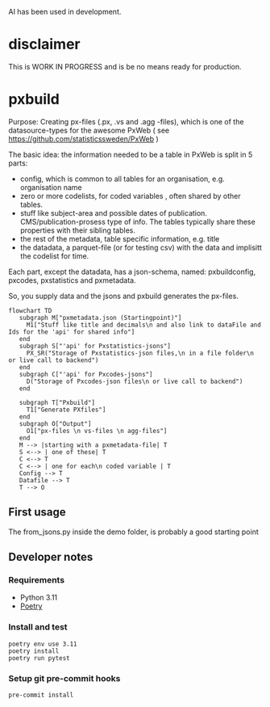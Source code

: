 AI has been used in development.
# disclaimer
This is WORK IN PROGRESS and is be no means ready for production.
# pxbuild
Purpose: Creating px-files (.px, .vs and .agg -files), which is one of the datasource-types for the awesome PxWeb ( see https://github.com/statisticssweden/PxWeb )

The basic idea: the information needed to be a table in PxWeb is split in 5 parts:
- config, which is common to all tables for an organisation, e.g. organisation name
- zero or more codelists, for coded variables , often shared by other tables.
- stuff like subject-area and possible dates of publication. CMS/publication-prosess type of info. The tables typically share these properties with their sibling tables.
- the rest of the metadata, table specific information, e.g. title
- the datadata, a parquet-file (or for testing csv) with the data and implisitt the codelist for time.

Each part, except the datadata, has a json-schema, named: pxbuildconfig, pxcodes, pxstatistics and pxmetadata.

So, you supply data and the jsons and pxbuild generates the px-files.

```mermaid
flowchart TD
   subgraph M["pxmetadata.json (Startingpoint)"]
     M1["Stuff like title and decimals\n and also link to dataFile and Ids for the 'api' for shared info"]
   end
   subgraph S["'api' for Pxstatistics-jsons"]
     PX_SR("Storage of Pxstatistics-json files,\n in a file folder\n or live call to backend")
   end
   subgraph C["'api' for Pxcodes-jsons"]
     D("Storage of Pxcodes-json files\n or live call to backend")
   end

   subgraph T["Pxbuild"]
     T1["Generate PXfiles"]
   end
   subgraph O["Output"]
     O1["px-files \n vs-files \n agg-files"]
   end
   M --> |starting with a pxmetadata-file| T
   S <--> | one of these| T
   C <--> T
   C <--> | one for each\n coded variable | T
   Config --> T
   Datafile --> T
   T --> O

```
## First usage
The from_jsons.py inside the demo folder, is probably a good starting point

## Developer notes

### Requirements
* Python 3.11
* [Poetry](https://python-poetry.org/)


### Install and test
```
poetry env use 3.11
poetry install
poetry run pytest
```
### Setup git pre-commit hooks
```
pre-commit install
```
